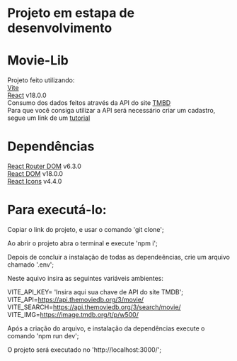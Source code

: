 # Projeto em estapa de desenvolvimento
# Movie-Lib

Projeto feito utilizando: <br>
<a href="https://vitejs.dev/" target="_blank">Vite</a> <br>
<a href="https://pt-br.reactjs.org/" target="_blank">React</a> v18.0.0 <br>
Consumo dos dados feitos através da API do site <a href="https://developers.themoviedb.org/3/getting-started/introduction" target="_blank">TMBD</a> <br>
Para que você consiga utilizar a API será necessário criar um cadastro, segue um link de um <a href="https://www.youtube.com/watch?v=awtbjLCpM0M&t=191s" target="_blank">tutorial</a>

# Dependências

<a href="https://v5.reactrouter.com/web/guides/quick-start" target="_blank">React Router DOM</a> v6.3.0 <br>
<a href="https://pt-br.reactjs.org/docs/react-dom.html" target="_blank">React DOM</a> v18.0.0 <br>
<a href="https://react-icons.github.io/react-icons/" target="_blank">React Icons</a> v4.4.0 <br>

# Para executá-lo:

Copiar o link do projeto, e usar o comando 'git clone'; <br>

Ao abrir o projeto abra o terminal e execute 'npm i'; <br>

Depois de concluir a instalação de todas as dependeências, crie um arquivo chamado '.env'; <br>

Neste aquivo insira as seguintes variáveis ambientes: <br>

VITE_API_KEY= 'Insira aqui sua chave de API do site TMDB'; <br>
VITE_API=https://api.themoviedb.org/3/movie/ <br>
VITE_SEARCH=https://api.themoviedb.org/3/search/movie/ <br>
VITE_IMG=https://image.tmdb.org/t/p/w500/ <br>

Após a criação do arquivo, e instalação da dependências execute o comando 'npm run dev'; <br>

O projeto será executado no 'http://localhost:3000/'; <br>
